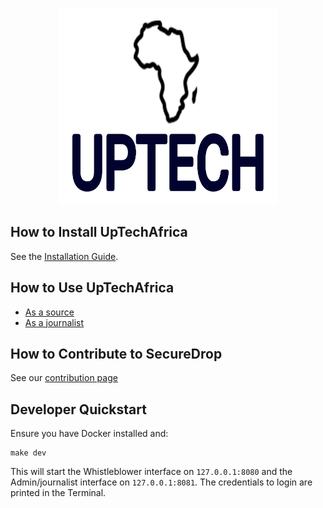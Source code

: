 <p align="center">
  <img src="/securedrop/static/i/logo.png" width="350" height="314">
</p>

## How to Install UpTechAfrica

See the [Installation Guide](https://docs.securedrop.org/en/stable/#installtoc).

## How to Use UpTechAfrica

* [As a source](https://docs.securedrop.org/en/stable/source.html)
* [As a journalist](https://docs.securedrop.org/en/stable/journalist.html)

## How to Contribute to SecureDrop

See our [contribution page](CONTRIBUTING.md)

## Developer Quickstart

Ensure you have Docker installed and:

```
make dev
```

This will start the Whistleblower interface on `127.0.0.1:8080` and the Admin/journalist interface on `127.0.0.1:8081`. The credentials to login are printed in the Terminal.


